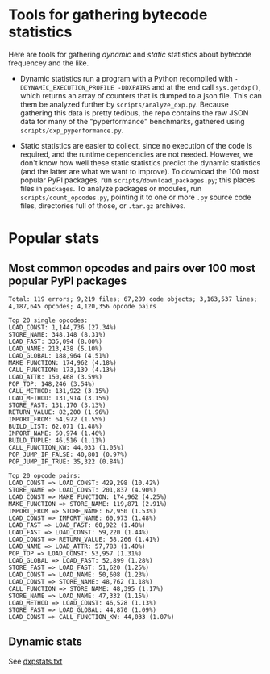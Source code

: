 Tools for gathering bytecode statistics
=======================================

Here are tools for gathering *dynamic* and *static* statistics about
bytecode frequencey and the like.

- Dynamic statistics run a program with a Python recompiled with
  `-DDYNAMIC_EXECUTION_PROFILE -DDXPAIRS` and at the end call
  `sys.getdxp()`, which returns an array of counters that is dumped
  to a json file. This can them be analyzed further by
  `scripts/analyze_dxp.py`.
  Because gathering this data is pretty tedious,
  the repo contains the raw JSON data for many of the "pyperformance"
  benchmarks, gathered using `scripts/dxp_pyperformance.py`.

- Static statistics are easier to collect, since no execution of the
  code is required, and the runtime dependencies are not needed.
  However, we don't know how well these static statistics predict
  the dynamic statistics (and the latter are what we want to improve).
  To download the 100 most popular PyPI packages, run
  `scripts/download_packages.py`; this places files in `packages`.
  To analyze packages or modules, run `scripts/count_opcodes.py`,
  pointing it to one or more `.py` source code files,
  directories full of those, or `.tar.gz` archives.

Popular stats
=============

Most common opcodes and pairs over 100 most popular PyPI packages
-----------------------------------------------------------------
```
Total: 119 errors; 9,219 files; 67,289 code objects; 3,163,537 lines; 4,187,645 opcodes; 4,120,356 opcode pairs

Top 20 single opcodes:
LOAD_CONST: 1,144,736 (27.34%)
STORE_NAME: 348,148 (8.31%)
LOAD_FAST: 335,094 (8.00%)
LOAD_NAME: 213,438 (5.10%)
LOAD_GLOBAL: 188,964 (4.51%)
MAKE_FUNCTION: 174,962 (4.18%)
CALL_FUNCTION: 173,139 (4.13%)
LOAD_ATTR: 150,468 (3.59%)
POP_TOP: 148,246 (3.54%)
CALL_METHOD: 131,922 (3.15%)
LOAD_METHOD: 131,914 (3.15%)
STORE_FAST: 131,170 (3.13%)
RETURN_VALUE: 82,200 (1.96%)
IMPORT_FROM: 64,972 (1.55%)
BUILD_LIST: 62,071 (1.48%)
IMPORT_NAME: 60,974 (1.46%)
BUILD_TUPLE: 46,516 (1.11%)
CALL_FUNCTION_KW: 44,033 (1.05%)
POP_JUMP_IF_FALSE: 40,801 (0.97%)
POP_JUMP_IF_TRUE: 35,322 (0.84%)

Top 20 opcode pairs:
LOAD_CONST => LOAD_CONST: 429,298 (10.42%)
STORE_NAME => LOAD_CONST: 201,837 (4.90%)
LOAD_CONST => MAKE_FUNCTION: 174,962 (4.25%)
MAKE_FUNCTION => STORE_NAME: 119,871 (2.91%)
IMPORT_FROM => STORE_NAME: 62,950 (1.53%)
LOAD_CONST => IMPORT_NAME: 60,973 (1.48%)
LOAD_FAST => LOAD_FAST: 60,922 (1.48%)
LOAD_FAST => LOAD_CONST: 59,220 (1.44%)
LOAD_CONST => RETURN_VALUE: 58,266 (1.41%)
LOAD_NAME => LOAD_ATTR: 57,783 (1.40%)
POP_TOP => LOAD_CONST: 53,957 (1.31%)
LOAD_GLOBAL => LOAD_FAST: 52,899 (1.28%)
STORE_FAST => LOAD_FAST: 51,620 (1.25%)
LOAD_CONST => LOAD_NAME: 50,608 (1.23%)
LOAD_CONST => STORE_NAME: 48,762 (1.18%)
CALL_FUNCTION => STORE_NAME: 48,395 (1.17%)
STORE_NAME => LOAD_NAME: 47,332 (1.15%)
LOAD_METHOD => LOAD_CONST: 46,528 (1.13%)
STORE_FAST => LOAD_GLOBAL: 44,870 (1.09%)
LOAD_CONST => CALL_FUNCTION_KW: 44,033 (1.07%)
```

Dynamic stats
-------------

See [dxpstats.txt](./dxpstats.txt)
